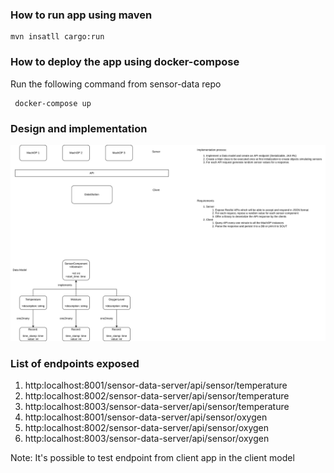 ### How to run app using maven

    mvn insatll cargo:run
    

### How to deploy the app using docker-compose

Run the following command from sensor-data repo
     
     docker-compose up
     


### Design and implementation
![Alt text](data-collectors-exercise.png "Optional title")


### List of endpoints exposed

1. http:localhost:8001/sensor-data-server/api/sensor/temperature 
2. http:localhost:8002/sensor-data-server/api/sensor/temperature
3. http:localhost:8003/sensor-data-server/api/sensor/temperature
4. http:localhost:8001/sensor-data-server/api/sensor/oxygen 
5. http:localhost:8002/sensor-data-server/api/sensor/oxygen
6. http:localhost:8003/sensor-data-server/api/sensor/oxygen

Note: It's possible to test endpoint from client app in the client model   
